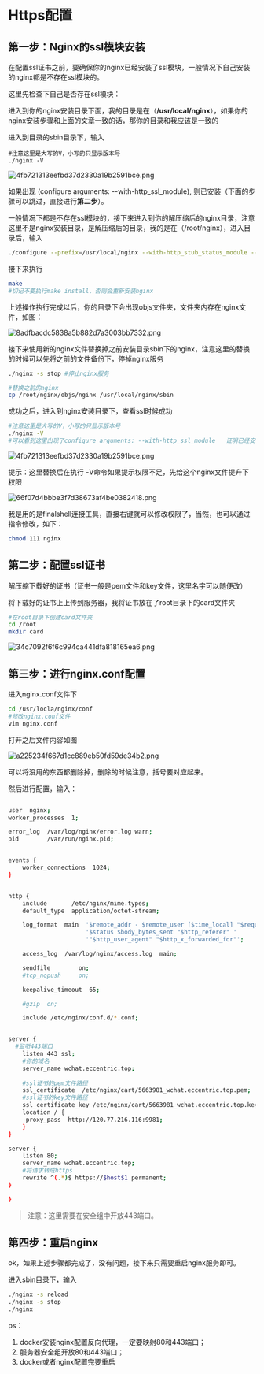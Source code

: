 # Https配置


<!--more-->

## 第一步：Nginx的ssl模块安装

在配置ssl证书之前，要确保你的nginx已经安装了ssl模块，一般情况下自己安装的nginx都是不存在ssl模块的。

这里先检查下自己是否存在ssl模块：

进入到你的nginx安装目录下面，我的目录是在（**/usr/local/nginx**），如果你的nginx安装步骤和上面的文章一致的话，那你的目录和我应该是一致的

进入到目录的sbin目录下，输入

```shell
#注意这里是大写的V，小写的只显示版本号
./nginx -V  
```

![4fb721313eefbd37d2330a19b2591bce.png](./images/4fb721313eefbd37d2330a19b2591bce.png)

如果出现 (configure arguments: --with-http_ssl_module), 则已安装（下面的步骤可以跳过，直接进行**第二步**）。

一般情况下都是不存在ssl模块的，接下来进入到你的解压缩后的nginx目录，注意这里不是nginx安装目录，是解压缩后的目录，我的是在（/root/nginx），进入目录后，输入

```bash
./configure --prefix=/usr/local/nginx --with-http_stub_status_module --with-http_ssl_module
```

接下来执行

```bash
make
#切记不要执行make install，否则会重新安装nginx
```

上述操作执行完成以后，你的目录下会出现objs文件夹，文件夹内存在nginx文件，如图：

![8adfbacdc5838a5b882d7a3003bb7332.png](./images/8adfbacdc5838a5b882d7a3003bb7332.png)

接下来使用新的nginx文件替换掉之前安装目录sbin下的nginx，注意这里的替换的时候可以先将之前的文件备份下，停掉nginx服务

```bash
./nginx -s stop #停止nginx服务

#替换之前的nginx
cp /root/nginx/objs/nginx /usr/local/nginx/sbin
```

成功之后，进入到nginx安装目录下，查看ssl时候成功

```bash
#注意这里是大写的V，小写的只显示版本号
./nginx -V  
#可以看到这里出现了configure arguments: --with-http_ssl_module   证明已经安装成功
```

![4fb721313eefbd37d2330a19b2591bce.png](/posts/nginx/https配置/4fb721313eefbd37d2330a19b2591bce.png)

提示：这里替换后在执行 -V命令如果提示权限不足，先给这个nginx文件提升下权限

![66f07d4bbbe3f7d38673af4be0382418.png](./images/66f07d4bbbe3f7d38673af4be0382418.png)

我是用的是finalshell连接工具，直接右键就可以修改权限了，当然，也可以通过指令修改，如下：

```bash
chmod 111 nginx
```

## 第二步：配置ssl证书

解压缩下载好的证书（证书一般是pem文件和key文件，这里名字可以随便改）

将下载好的证书上上传到服务器，我将证书放在了root目录下的card文件夹

```bash
#在root目录下创建card文件夹
cd /root
mkdir card
```

![34c7092f6f6c994ca441dfa818165ea6.png](./images/34c7092f6f6c994ca441dfa818165ea6.png)

## 第三步：进行nginx.conf配置

进入nginx.conf文件下

```bash
cd /usr/locla/nginx/conf
#修改nginx.conf文件
vim nginx.conf
```

打开之后文件内容如图

![a225234f667d1cc889eb50fd59de34b2.png](./images/a225234f667d1cc889eb50fd59de34b2.png)

可以将没用的东西都删除掉，删除的时候注意，括号要对应起来。

然后进行配置，输入：

```bash

user  nginx;
worker_processes  1;

error_log  /var/log/nginx/error.log warn;
pid        /var/run/nginx.pid;


events {
    worker_connections  1024;
}


http {
    include       /etc/nginx/mime.types;
    default_type  application/octet-stream;

    log_format  main  '$remote_addr - $remote_user [$time_local] "$request" '
                      '$status $body_bytes_sent "$http_referer" '
                      '"$http_user_agent" "$http_x_forwarded_for"';

    access_log  /var/log/nginx/access.log  main;

    sendfile        on;
    #tcp_nopush     on;

    keepalive_timeout  65;

    #gzip  on;

    include /etc/nginx/conf.d/*.conf;


server {
  #监听443端口
    listen 443 ssl;
    #你的域名
    server_name wchat.eccentric.top; 
    
    #ssl证书的pem文件路径
    ssl_certificate  /etc/nginx/cart/5663981_wchat.eccentric.top.pem;
    #ssl证书的key文件路径
    ssl_certificate_key /etc/nginx/cart/5663981_wchat.eccentric.top.key;
    location / {
     proxy_pass  http://120.77.216.116:9981;
    }
}

server {
    listen 80;
    server_name wchat.eccentric.top;
    #将请求转成https
    rewrite ^(.*)$ https://$host$1 permanent;
}

}
```

> 注意：这里需要在安全组中开放443端口。

## 第四步：重启nginx

ok，如果上述步骤都完成了，没有问题，接下来只需要重启nginx服务即可。

进入sbin目录下，输入

```bash
./nginx -s reload
./nginx -s stop
./nginx 
```





ps：

1. docker安装nginx配置反向代理，一定要映射80和443端口；
2. 服务器安全组开放80和443端口；
3. docker或者nginx配置完要重启


